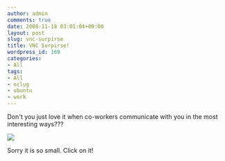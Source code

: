 ```yaml
---
author: admin
comments: true
date: 2008-11-18 03:01:04+00:00
layout: post
slug: vnc-surpirse
title: VNC Surpirse!
wordpress_id: 169
categories:
- All
tags:
- All
- nclug
- ubuntu
- work
---
```


Don't you just love it when co-workers communicate with you in the most interesting ways???

[![](/uploads/screenshot-untitled-window.png)](/uploads/screenshot-untitled-window.png)

Sorry it is so small. Click on it!
